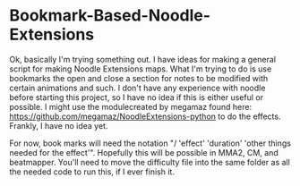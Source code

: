 # Bookmark-Based-Noodle-Extensions
Ok, basically I'm trying something out. I have ideas for making a general script for making Noodle Extensions maps. What I'm trying to do is use bookmarks the open and close a section for notes to be modified with certain animations and such. I don't have any experience with noodle before starting this project, so I have no idea if this is either useful or possible. I might use the modulecreated by megamaz found here: https://github.com/megamaz/NoodleExtensions-python to do the effects. Frankly, I have no idea yet.

For now, book marks will need the notation "/ 'effect' 'duration' 'other things needed for the effect'". Hopefully this will be possible in MMA2, CM, and beatmapper. You'll need to move the difficulty file into the same folder as all the needed code to run this, if I ever finish it. 
